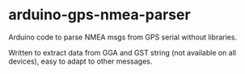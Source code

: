 # arduino-gps-nmea-parser
Arduino code to parse NMEA msgs from GPS serial without libraries.

Written to extract data from GGA and GST string (not available on all devices), easy to adapt to other messages. 
